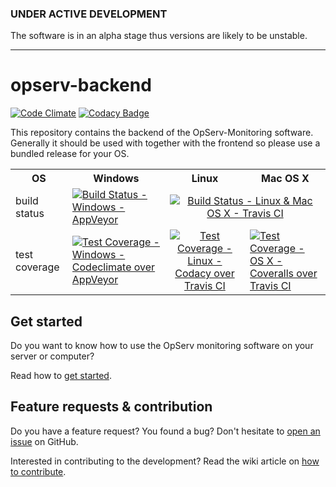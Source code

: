 ### UNDER ACTIVE DEVELOPMENT ###

The software is in an alpha stage thus versions are likely to be unstable.

------------



# opserv-backend

[![Code Climate](https://codeclimate.com/github/OpServ-Monitoring/opserv-backend/badges/gpa.svg)](https://codeclimate.com/github/OpServ-Monitoring/opserv-backend)  [![Codacy Badge](https://api.codacy.com/project/badge/Grade/ad9c86466d164cc7a432df119e7b7c99)](https://www.codacy.com/app/alex22212/opserv-backend?utm_source=github.com&amp;utm_medium=referral&amp;utm_content=OpServ-Monitoring/opserv-backend&amp;utm_campaign=Badge_Grade)

This repository contains the backend of the OpServ-Monitoring software.
Generally it should be used with together with the frontend so please use a bundled release for your OS.

<table>
  <tr>
    <th>OS</th>
    <th>Windows</th> 
    <th>Linux</th>
    <th>Mac OS X</th>
  </tr>
  <tr>
    <td>build status</td>
    <td>
        <a href="https://ci.appveyor.com/project/OpServ-Monitoring/opserv-backend" target="_blank">
          <img src="https://ci.appveyor.com/api/projects/status/7gkd53ag5isi1cyu/branch/master?svg=true"
          alt="Build Status - Windows - AppVeyor">
        </a>
    </td> 
    <td colspan="2" align="center">
        <a href="https://travis-ci.org/OpServ-Monitoring/opserv-backend" target="_blank">
          <img src="https://travis-ci.org/OpServ-Monitoring/opserv-backend.svg?branch=master"
          alt="Build Status - Linux & Mac OS X - Travis CI">
        </a>
    </td> 
  </tr>
  <tr>
    <td>test coverage</td>
    <td>
        <a href="https://codeclimate.com/github/OpServ-Monitoring/opserv-backend/coverage" target="_blank">
          <img src="https://codeclimate.com/github/OpServ-Monitoring/opserv-backend/badges/coverage.svg"
          alt="Test Coverage - Windows - Codeclimate over AppVeyor">
        </a>
    </td>  
    <td align="center" valign="middle">
        <a href="https://www.codacy.com/app/OpServ-Monitoring/opserv-backend/dashboard" target="_blank">
          <img src="https://api.codacy.com/project/badge/Coverage/ad9c86466d164cc7a432df119e7b7c99"
          alt="Test Coverage - Linux - Codacy over Travis CI">
        </a>
    </td>
    <td>
        <a href="https://coveralls.io/github/OpServ-Monitoring/opserv-backend" target="_blank">
          <img src="https://coveralls.io/repos/github/OpServ-Monitoring/opserv-backend/badge.svg?branch=master"
          alt="Test Coverage - OS X - Coveralls over Travis CI">
        </a>
    </td>
  </tr>
</table>


Get started
------------

Do you want to know how to use the OpServ monitoring software on your server or computer?

Read how to [get started](http://opserv.org/get-started).

Feature requests & contribution
------------

Do you have a feature request? You found a bug? Don't hesitate to [open an issue](https://github.com/OpServ-Monitoring/opserv-backend/issues/new) on GitHub.

Interested in contributing to the development? Read the wiki article on [how to contribute](http://opserv.org/contribute).
